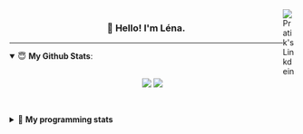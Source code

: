 <!--
<a href="https://twitter.com" target="_blank" rel="nofollow">
 <img align="right" alt="Pratik's Twitter" width="22px" src="https://cdn.jsdelivr.net/npm/simple-icons@v3/icons/twitter.svg" />
</a> 

-->
<a href="https://www.linkedin.com/in/lenagiacalone/" target="_blank" rel="nofollow">
 <img align="right" alt="Pratik's Linkdein" width="22px" src="https://cdn.jsdelivr.net/npm/simple-icons@v3/icons/linkedin.svg" />
</a>



<h3 align="center">👋 Hello! I'm Léna.</h3>

---

<!--
**lgiacalo/lgiacalo** is a ✨ _special_ ✨ repository because its `README.md` (this file) appears on your GitHub profile.

Here are some ideas to get you started:

- 🔭 I’m currently working on ...
- 🌱 I’m currently learning ...
- 👯 I’m looking to collaborate on ...
- 🤔 I’m looking for help with ...
- 💬 Ask me about ...
- 📫 How to reach me: ...
- 😄 Pronouns: ...
- ⚡ Fun fact: ...
-->

<details open>
 <summary> 😇 <b>My Github Stats</b>: </summary>
<br>
<p align = "center">
  <img src = "https://github-readme-stats.vercel.app/api?username=lgiacalo&show_icons=true&theme=nord" width="420">
  <img src = "https://github-readme-stats.vercel.app/api/top-langs/?username=lgiacalo&layout=compact&theme=nord">
</p>
 
<br>
<p align = "center">
  <imp src = "https://github-readme-stats.vercel.app/api/wakatime?username=lgiacalo&theme=nord">
</p>

</details>

<details>
 <summary>🤖 <b>My programming stats</b></summary>
 <br>
 
<!--START_SECTION:waka-->
![Code Time](http://img.shields.io/badge/Code%20Time-0%20secs-blue)

![Lines of code](https://img.shields.io/badge/From%20Hello%20World%20I%27ve%20Written-884%20Thousand%20lines%20of%20code-blue)

**🐱 My GitHub Data** 

> 🏆 115 Contributions in the Year 2022
 > 
> 📦 298.1 kB Used in GitHub's Storage 
 > 
> 🚫 Not Opted to Hire
 > 
> 📜 45 Public Repositories 
 > 
> 🔑 34 Private Repositories  
 > 
**I'm an Early 🐤** 

```text
🌞 Morning    91 commits     ██████░░░░░░░░░░░░░░░░░░░   26.3% 
🌆 Daytime    211 commits    ███████████████░░░░░░░░░░   60.98% 
🌃 Evening    44 commits     ███░░░░░░░░░░░░░░░░░░░░░░   12.72% 
🌙 Night      0 commits      ░░░░░░░░░░░░░░░░░░░░░░░░░   0.0%

```
📅 **I'm Most Productive on Monday** 

```text
Monday       82 commits     ██████░░░░░░░░░░░░░░░░░░░   23.7% 
Tuesday      62 commits     ████░░░░░░░░░░░░░░░░░░░░░   17.92% 
Wednesday    73 commits     █████░░░░░░░░░░░░░░░░░░░░   21.1% 
Thursday     72 commits     █████░░░░░░░░░░░░░░░░░░░░   20.81% 
Friday       54 commits     ████░░░░░░░░░░░░░░░░░░░░░   15.61% 
Saturday     3 commits      ░░░░░░░░░░░░░░░░░░░░░░░░░   0.87% 
Sunday       0 commits      ░░░░░░░░░░░░░░░░░░░░░░░░░   0.0%

```


📊 **This Week I Spent My Time On** 

```text
⌚︎ Time Zone: Europe/Paris

💬 Programming Languages: 
JavaScript               13 hrs 52 mins      █████████████████████░░░░   85.48% 
Bash                     49 mins             █░░░░░░░░░░░░░░░░░░░░░░░░   5.04% 
Markdown                 29 mins             ░░░░░░░░░░░░░░░░░░░░░░░░░   3.02% 
Git Config               24 mins             ░░░░░░░░░░░░░░░░░░░░░░░░░   2.54% 
JSON                     19 mins             ░░░░░░░░░░░░░░░░░░░░░░░░░   2.01%

🔥 Editors: 
VS Code                  16 hrs 13 mins      █████████████████████████   100.0%

🐱‍💻 Projects: 
api-nodejs               5 hrs 15 mins       ████████░░░░░░░░░░░░░░░░░   32.43% 
augmentation_capital     4 hrs 54 mins       ███████░░░░░░░░░░░░░░░░░░   30.27% 
pappers-augmentations-ser4 hrs 31 mins       ███████░░░░░░░░░░░░░░░░░░   27.9% 
tests                    25 mins             ░░░░░░░░░░░░░░░░░░░░░░░░░   2.62% 
material-kit-react       22 mins             ░░░░░░░░░░░░░░░░░░░░░░░░░   2.28%

💻 Operating System: 
Mac                      16 hrs 13 mins      █████████████████████████   100.0%

```

**I Mostly Code in C** 

```text
C                        26 repos            ███████░░░░░░░░░░░░░░░░░░   31.33% 
JavaScript               17 repos            █████░░░░░░░░░░░░░░░░░░░░   20.48% 
HTML                     8 repos             ██░░░░░░░░░░░░░░░░░░░░░░░   9.64% 
Shell                    8 repos             ██░░░░░░░░░░░░░░░░░░░░░░░   9.64% 
C++                      4 repos             █░░░░░░░░░░░░░░░░░░░░░░░░   4.82%

```


**Timeline**

![Chart not found](https://raw.githubusercontent.com/lgiacalo/lgiacalo/main/charts/bar_graph.png) 


 Last Updated on 28/07/2022 12:37:07 UTC
<!--END_SECTION:waka-->

</details>

